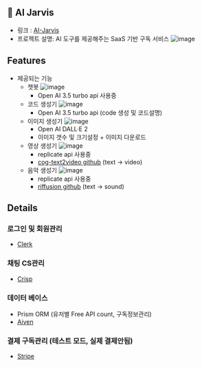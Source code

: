 ## 🤖 AI Jarvis
- 링크 : [AI-Jarvis](https://ai-jarvis-sable.vercel.app/dashboard)
- 프로젝트 설명: AI 도구를 제공해주는 SaaS 기반 구독 서비스
  ![image](https://github.com/Develsopher/ai-jarvis/assets/78126381/bd5ac7f1-a8fa-40dd-a36a-0f90cf5b86c9)
## Features
- 제공되는 기능
  - 챗봇
    ![image](https://github.com/Develsopher/ai-jarvis/assets/78126381/cdd40c8a-377b-4059-b2fc-86b1ae19ec8b)
    - Open AI 3.5 turbo api 사용중
  - 코드 생성기
    ![image](https://github.com/Develsopher/ai-jarvis/assets/78126381/d975b5ba-5200-4ccb-9c45-2de4b4a9ed25)
    - Open AI 3.5 turbo api (code 생성 및 코드설명)
  - 이미지 생성기
    ![image](https://github.com/Develsopher/ai-jarvis/assets/78126381/90b40447-70f1-428e-8f5c-8e68847f61bb)
    - Open AI DALL·E 2
    - 이미지 갯수 및 크기설정 + 이미지 다운로드
  - 영상 생성기
    ![image](https://github.com/Develsopher/ai-jarvis/assets/78126381/090c88f5-a755-4da1-8acf-c1d0bd1bba9d)
    - replicate api 사용중
    - [cog-text2video github](https://github.com/anotherjesse/cog-text2video) (text -> video)
  - 음악 생성기
    ![image](https://github.com/Develsopher/ai-jarvis/assets/78126381/83f99462-0571-4b1b-874b-eb4234951ada)
    - replicate api 사용중 
    - [riffusion github](https://github.com/riffusion/riffusion) (text -> sound)

## Details
### 로그인 및 회원관리
- [Clerk](https://clerk.com)
### 채팅 CS관리
- [Crisp](https://crisp.chat/en)
### 데이터 베이스
- Prism ORM (유저별 Free API count, 구독정보관리)
- [Aiven](https://crisp.chat/en/)
### 결제 구독관리 (테스트 모드, 실제 결제안됨)
- [Stripe](https://stripe.com/)
